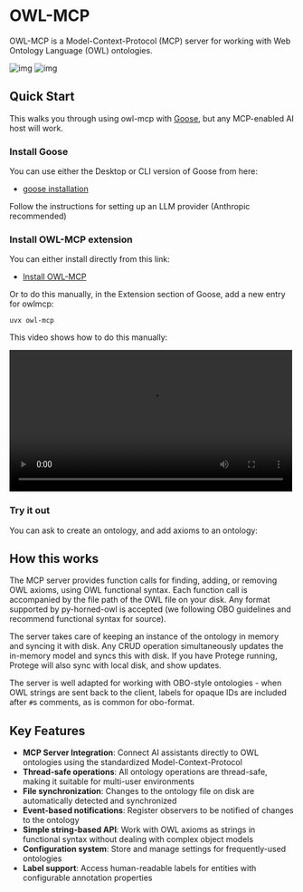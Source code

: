 # OWL-MCP

OWL-MCP is a Model-Context-Protocol (MCP) server for working with Web Ontology Language (OWL) ontologies. 

![img](https://avatars.githubusercontent.com/u/182288589?s=200&v=4)
![img](https://avatars.githubusercontent.com/u/4671070?s=200&v=4) 

## Quick Start

This walks you through using owl-mcp with [Goose](https://github.com/block/goose), but any MCP-enabled AI host will work.

### Install Goose

You can use either the Desktop or CLI version of Goose from here:

* [goose installation](https://block.github.io/goose/docs/getting-started/installation/)

Follow the instructions for setting up an LLM provider (Anthropic recommended)

### Install OWL-MCP extension

You can either install directly from this link:

 * [Install OWL-MCP](goose://extension?cmd=uvx&arg=owl-mcp&id=owl_mcp&name=OWL%20MCP)

 Or to do this manually, in the Extension section of Goose, add a new entry for owlmcp:

 `uvx owl-mcp`

 This video shows how to do this manually:

 <video src="images/goose-config-mcp.mov" width=500 controls>
  Your browser does not support the video tag.
</video>

 
### Try it out

You can ask to create an ontology, and add axioms to an ontology:



 

## How this works

The MCP server provides function calls for finding, adding, or removing OWL axioms, using OWL functional syntax. Each function call is accompanied by the file path of the OWL file on your disk. Any format supported by py-horned-owl is accepted (we following OBO guidelines and recommend functional syntax for source).

The server takes care of keeping an instance of the ontology in memory and syncing it with disk. Any CRUD operation simultaneously updates the in-memory model and syncs this with disk. If you have Protege running, Protege will also
sync with local disk, and show updates.

The server is well adapted for working with OBO-style ontologies - when OWL strings are sent back to the client, labels for opaque IDs are included after `#`s comments, as is common for obo-format.

## Key Features

- **MCP Server Integration**: Connect AI assistants directly to OWL ontologies using the standardized Model-Context-Protocol
- **Thread-safe operations**: All ontology operations are thread-safe, making it suitable for multi-user environments
- **File synchronization**: Changes to the ontology file on disk are automatically detected and synchronized
- **Event-based notifications**: Register observers to be notified of changes to the ontology
- **Simple string-based API**: Work with OWL axioms as strings in functional syntax without dealing with complex object models
- **Configuration system**: Store and manage settings for frequently-used ontologies
- **Label support**: Access human-readable labels for entities with configurable annotation properties

